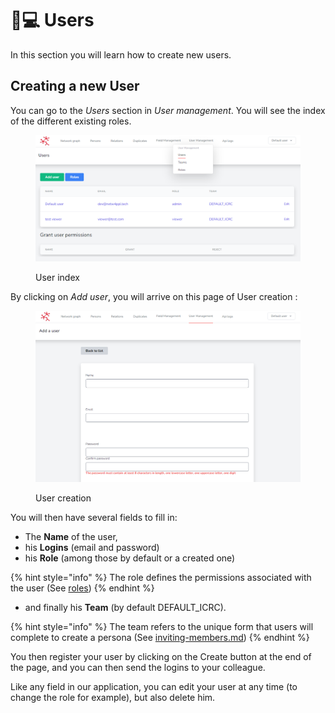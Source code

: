 # 👩💻 Users

In this section you will learn how to create new users.

## Creating a new User <a href="#creating-a-new-user" id="creating-a-new-user"></a>

You can go to the _Users_ section in _User management_. You will see the index of the different existing roles.

<figure><img src="../../.gitbook/assets/image.png" alt=""><figcaption><p>User index</p></figcaption></figure>

By clicking on _Add user_, you will arrive on this page of User creation :

<figure><img src="../../.gitbook/assets/image (8).png" alt=""><figcaption><p>User creation</p></figcaption></figure>

You will then have several fields to fill in:

* The **Name** of the user,
* his **Logins** (email and password)
* his **Role** (among those by default or a created one)

{% hint style="info" %}
The role defines the permissions associated with the user (See [roles](roles/ "mention"))
{% endhint %}

* and finally his **Team** (by default DEFAULT\_ICRC).

{% hint style="info" %}
The team refers to the unique form that users will complete to create a persona (See [inviting-members.md](inviting-members.md "mention"))
{% endhint %}

You then register your user by clicking on the Create button at the end of the page, and you can then send the logins to your colleague.

Like any field in our application, you can edit your user at any time (to change the role for example), but also delete him.
